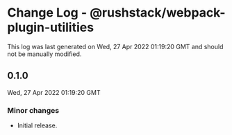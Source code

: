 # Change Log - @rushstack/webpack-plugin-utilities

This log was last generated on Wed, 27 Apr 2022 01:19:20 GMT and should not be manually modified.

## 0.1.0
Wed, 27 Apr 2022 01:19:20 GMT

### Minor changes

- Initial release.

